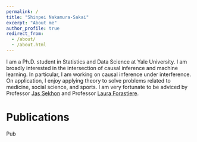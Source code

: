 ```yaml
---
permalink: /
title: "Shinpei Nakamura-Sakai"
excerpt: "About me"
author_profile: true
redirect_from: 
  - /about/
  - /about.html
---
```


I am a Ph.D. student in Statistics and Data Science at Yale University. I am broadly interested in the intersection of causal inference and machine learning. In particular, I am working on causal inference under interference. On application, I enjoy applying theory to solve problems related to medicine, social science, and sports. I am very fortunate to be adviced by Professor [Jas Sekhon](http://sekhon.berkeley.edu/) and Professor [Laura Forastiere](https://ysph.yale.edu/profile/laura_forastiere/).

Publications
======
Pub
